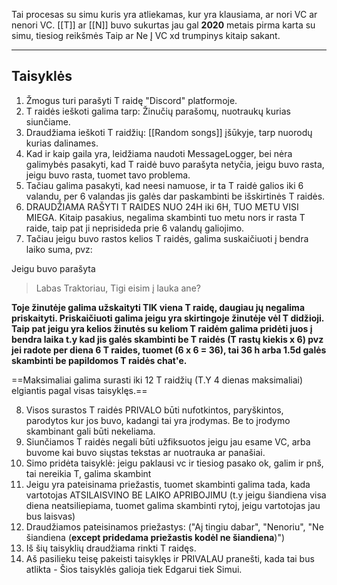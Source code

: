 Tai procesas su simu kuris yra atliekamas, kur yra klausiama, ar nori VC ar nenori VC.
[[T]] ar [[N]] buvo sukurtas jau gal **2020** metais pirma karta su simu, tiesiog reikšmės Taip ar Ne Į VC xd trumpinys kitaip sakant.

---
## Taisyklės
1. Žmogus turi parašyti T raidę "Discord" platformoje.
2. T raidės ieškoti galima tarp: Žinučių parašomų, nuotraukų kurias siunčiame.
3. Draudžiama ieškoti T raidžių: [[Random songs]] įšūkyje, tarp nuorodų kurias dalinames.
4. Kad ir kaip gaila yra, leidžiama naudoti MessageLogger, bei nėra galimybės pasakyti, kad T raidė buvo parašyta netyčia, jeigu buvo rasta, jeigu buvo rasta, tuomet tavo problema.
5. Tačiau galima pasakyti, kad neesi namuose, ir ta T raidė galios iki 6 valandu, per 6 valandas jis galės dar paskambinti be išskirtinės T raidės.
6. DRAUDŽIAMA RAŠYTI T RAIDES NUO 24H iki 6H, TUO METU VISI MIEGA. Kitaip pasakius, negalima skambinti tuo metu nors ir rasta T raide, taip pat ji neprisideda prie 6 valandų galiojimo.
7. Tačiau jeigu buvo rastos kelios T raidės, galima suskaičiuoti į bendra laiko suma, pvz:

Jeigu buvo parašyta
> Labas Traktoriau, Tigi eisim į lauka ane?

**Toje žinutėje galima užskaityti TIK viena T raidę, daugiau jų negalima priskaityti. Priskaičiuoti galima jeigu yra skirtingoje žinutėje vėl T didžioji.
Taip pat jeigu yra kelios žinutės su keliom T raidėm galima pridėti juos į bendra laika t.y kad jis galės skambinti be T raidės (T rastų kiekis x 6) pvz jei radote per diena 6 T raides, tuomet (6 x 6 = 36), tai 36 h arba 1.5d galės skambinti be papildomos T raidės chat'e.**

==Maksimaliai galima surasti iki 12 T raidžių (T.Y 4 dienas maksimaliai) elgiantis pagal visas taisyklęs.==

8. Visos surastos T raidės PRIVALO būti nufotkintos, paryškintos, parodytos kur jos buvo, kadangi tai yra įrodymas. Be to įrodymo skambinant gali būti nekeliama.
9. Siunčiamos T raidės negali būti užfiksuotos jeigu jau esame VC, arba buvome kai buvo siųstas tekstas ar nuotrauka ar panašiai.
10. Simo pridėta taisyklė: jeigu paklausi vc ir tiesiog pasako ok, galim ir pnš, tai nereikia T, galima skambint
11. Jeigu yra pateisinama priežastis, tuomet skambinti galima tada, kada vartotojas ATSILAISVINO BE LAIKO APRIBOJIMU (t.y jeigu šiandiena visa diena neatsiliepiama, tuomet galima skambinti rytoj, jeigu vartotojas jau bus laisvas)
12. Draudžiamos pateisinamos priežastys: ("Aj tingiu dabar", "Nenoriu", "Ne šiandiena (**except pridedama priežastis kodėl ne šiandiena**)")
13. Iš šių taisyklių draudžiama rinkti T raidęs.
14. Aš pasilieku teisę pakeisti taisyklęs ir PRIVALAU pranešti, kada tai bus atlikta - Šios taisyklės galioja tiek Edgarui tiek Simui.